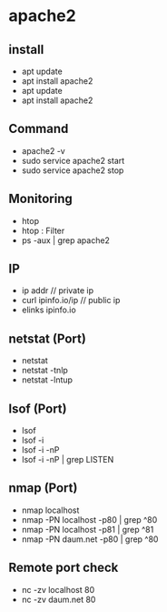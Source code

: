# apache2

## install

- apt update
- apt install apache2
- apt update
- apt install apache2

## Command

- apache2 -v
- sudo service apache2 start
- sudo service apache2 stop

## Monitoring

- htop
- htop : Filter
- ps -aux | grep apache2

## IP

- ip addr             // private ip
- curl ipinfo.io/ip   // public ip
- elinks ipinfo.io

## netstat (Port)

- netstat
- netstat -tnlp
- netstat -lntup

## lsof (Port)

- lsof
- lsof -i
- lsof -i -nP
- lsof -i -nP | grep LISTEN

## nmap (Port)

- nmap localhost
- nmap -PN localhost -p80 | grep ^80
- nmap -PN localhost -p81 | grep ^81
- nmap -PN daum.net -p80 | grep ^80

## Remote port check

- nc -zv localhost 80
- nc -zv daum.net 80
